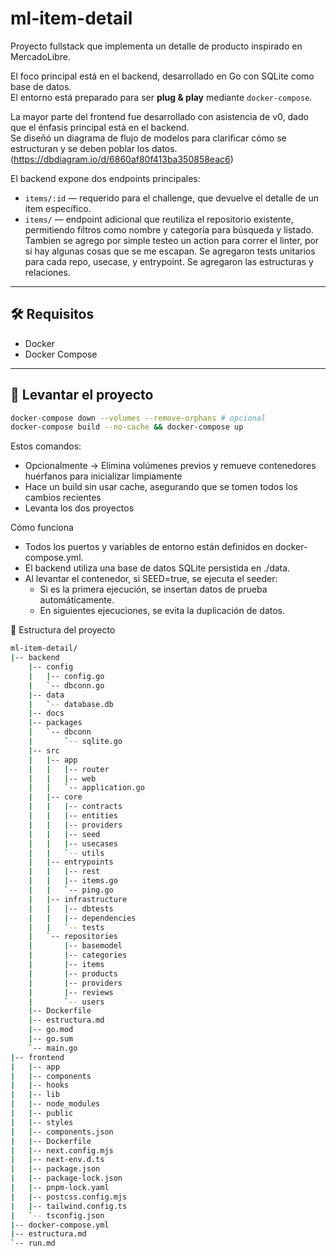 # ml-item-detail

Proyecto fullstack que implementa un detalle de producto inspirado en MercadoLibre.

El foco principal está en el backend, desarrollado en Go con SQLite como base de datos.  
El entorno está preparado para ser **plug & play** mediante `docker-compose`.

La mayor parte del frontend fue desarrollado con asistencia de v0, dado que el énfasis principal está en el backend.  
Se diseñó un diagrama de flujo de modelos para clarificar cómo se estructuran y se deben poblar los datos. (https://dbdiagram.io/d/6860af80f413ba350858eac6)

El backend expone dos endpoints principales:  
- `items/:id` — requerido para el challenge, que devuelve el detalle de un ítem específico.  
- `items/` — endpoint adicional que reutiliza el repositorio existente, permitiendo filtros como nombre y categoría para búsqueda y listado.
Tambien se agrego por simple testeo un action para correr el linter, por si hay algunas cosas que se me escapan. 
Se agregaron tests unitarios para cada repo, usecase, y entrypoint.
Se agregaron las estructuras y relaciones. 

---

## 🛠️ Requisitos

- Docker  
- Docker Compose

---

## 🚀 Levantar el proyecto

```bash
docker-compose down --volumes --remove-orphans # opcional
docker-compose build --no-cache && docker-compose up
```
Estos comandos:
- Opcionalmente -> Elimina volúmenes previos y remueve contenedores huérfanos para inicializar limpiamente 
- Hace un build sin usar cache, asegurando que se tomen todos los cambios recientes
- Levanta los dos proyectos

Cómo funciona
- Todos los puertos y variables de entorno están definidos en docker-compose.yml.
- El backend utiliza una base de datos SQLite persistida en ./data.
- Al levantar el contenedor, si SEED=true, se ejecuta el seeder:
    - Si es la primera ejecución, se insertan datos de prueba automáticamente.
    - En siguientes ejecuciones, se evita la duplicación de datos.

📁 Estructura del proyecto
```bash
ml-item-detail/
|-- backend
    |-- config
    |   |-- config.go
    |   `-- dbconn.go
    |-- data
    |   `-- database.db
    |-- docs
    |-- packages
    |   `-- dbconn
    |       `-- sqlite.go
    |-- src
    |   |-- app
    |   |   |-- router
    |   |   |-- web
    |   |   `-- application.go
    |   |-- core
    |   |   |-- contracts
    |   |   |-- entities
    |   |   |-- providers
    |   |   |-- seed
    |   |   |-- usecases
    |   |   `-- utils
    |   |-- entrypoints
    |   |   |-- rest
    |   |   |-- items.go
    |   |   `-- ping.go
    |   |-- infrastructure
    |   |   |-- dbtests
    |   |   |-- dependencies
    |   |   `-- tests
    |   `-- repositories
    |       |-- basemodel
    |       |-- categories
    |       |-- items
    |       |-- products
    |       |-- providers
    |       |-- reviews
    |       `-- users
    |-- Dockerfile
    |-- estructura.md
    |-- go.mod
    |-- go.sum
    `-- main.go
|-- frontend
|   |-- app
|   |-- components
|   |-- hooks
|   |-- lib
|   |-- node_modules
|   |-- public
|   |-- styles
|   |-- components.json
|   |-- Dockerfile
|   |-- next.config.mjs
|   |-- next-env.d.ts
|   |-- package.json
|   |-- package-lock.json
|   |-- pnpm-lock.yaml
|   |-- postcss.config.mjs
|   |-- tailwind.config.ts
|   `-- tsconfig.json
|-- docker-compose.yml
|-- estructura.md
`-- run.md

```

